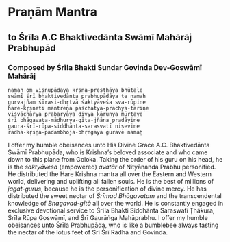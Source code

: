 # Praṇām Mantra

## to Śrīla A.C Bhaktivedānta Swāmī Mahārāj Prabhupād

### Composed by Śrīla Bhakti Sundar Govinda Dev-Goswāmī Mahārāj

    namaḥ om viṣṇupādaya kṛṣṇa-preṣṭhāya bhūtale
    swāmī śrī bhaktivedānta prabhupādāya te namaḥ
    gurvajñaṁ śīrasi-dhṛtvā śaktyāveśa sva-rūpine
    hare-kṛṣṇeti mantreṇa pāśchatya-prāchya-tāriṇe
    viśvāchārya prabaryāya divya kāruṇya mūrtaye
    śrī bhāgavata-mādhurya-gīta-jñāna pradāyine
    gaura-śrī-rūpa-siddhānta-sarasvatī niṣevine
    rādhā-kṛṣṇa-padāmbhoja-bhṛṅgāya gurave namaḥ

I offer my humble obeisances unto His Divine Grace A.C. Bhaktivedānta Swāmī Prabhupāda, who is Krishna’s beloved associate and who came down to this plane from Goloka. Taking the order of his guru on his head, he is the *śaktyāveśa* (empowered) *avatār* of Nityānanda Prabhu personified. He distributed the Hare Krishna mantra all over the Eastern and Western world, delivering and uplifting all fallen souls. He is the best of millions of *jagat-gurus*, because he is the personification of divine mercy. He has distributed the sweet nectar of *Śrīmad Bhāgavatam* and the transcendental knowledge of *Bhagavad-gītā* all over the world. He is constantly engaged in exclusive devotional service to Śrīla Bhakti Siddhānta Saraswatī Ṭhākura, Śrīla Rūpa Goswāmī, and Śrī Gaurāṅga Mahāprabhu. I offer my humble obeisances unto Śrīla Prabhupāda, who is like a bumblebee always tasting the nectar of the lotus feet of Śrī Śrī Rādhā and Govinda.

